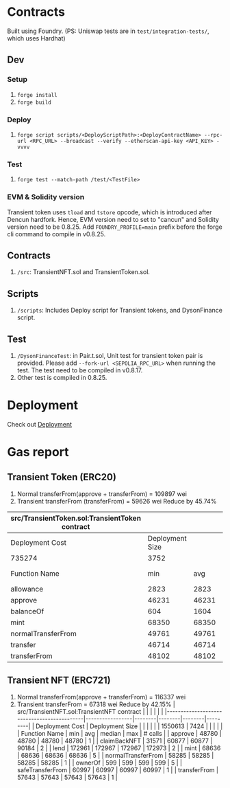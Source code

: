 # Contracts
Built using Foundry. 
(PS: Uniswap tests are in `test/integration-tests/`, which uses Hardhat)

## Dev

### Setup
1. `forge install`
2. `forge build`

### Deploy
1. `forge script scripts/<DeployScriptPath>:<DeployContractName> --rpc-url <RPC_URL> --broadcast --verify --etherscan-api-key <API_KEY> -vvvv`

### Test
1. `forge test --match-path /test/<TestFile> `

### EVM & Solidity version
Transient token uses `tload` and `tstore` opcode, which is introduced after Dencun hardfork. Hence, EVM version need to set to "cancun" and Solidity version need to be 0.8.25.
Add `FOUNDRY_PROFILE=main` prefix before the forge cli command to compile in v0.8.25.

## Contracts
1. `/src`: TransientNFT.sol and TransientToken.sol.

## Scripts
1. `/scripts`: Includes Deploy script for Transient tokens, and DysonFinance script.

## Test 
1. `/DysonFinanceTest`: in Pair.t.sol, Unit test for transient token pair is provided. Please add `--fork-url <SEPOLIA_RPC_URL>` when running the test. The test need to be compiled in v0.8.17.
2. Other test is compiled in 0.8.25.


# Deployment

Check out [Deployment](./Deployment.md)

# Gas report
## Transient Token (ERC20)
1. Normal transferFrom(approve + transferFrom) = 109897 wei
2. Transient transferFrom (transferFrom) = 59626 wei
Reduce by 45.74%


| src/TransientToken.sol:TransientToken contract |                 |       |        |       |         |
|------------------------------------------------|-----------------|-------|--------|-------|---------|
| Deployment Cost                                | Deployment Size |       |        |       |         |
| 735274                                         | 3752            |       |        |       |         |
| Function Name                                  | min             | avg   | median | max   | # calls |
| allowance                                      | 2823            | 2823  | 2823   | 2823  | 2       |
| approve                                        | 46231           | 46231 | 46231  | 46231 | 1       |
| balanceOf                                      | 604             | 1604  | 1604   | 2604  | 2       |
| mint                                           | 68350           | 68350 | 68350  | 68350 | 3       |
| normalTransferFrom                             | 49761           | 49761 | 49761  | 49761 | 1       |
| transfer                                       | 46714           | 46714 | 46714  | 46714 | 1       |
| transferFrom                                   | 48102           | 48102 | 48102  | 48102 | 1       |



## Transient NFT (ERC721)
1. Normal transferFrom(approve + transferFrom) = 116337 wei
2. Transient transferFrom = 67318 wei
Reduce by 42.15% 
| src/TransientNFT.sol:TransientNFT contract |                 |        |        |        |         |
|--------------------------------------------|-----------------|--------|--------|--------|---------|
| Deployment Cost                            | Deployment Size |        |        |        |         |
| 1550613                                    | 7424            |        |        |        |         |
| Function Name                              | min             | avg    | median | max    | # calls |
| approve                                    | 48780           | 48780  | 48780  | 48780  | 1       |
| claimBackNFT                               | 31571           | 60877  | 60877  | 90184  | 2       |
| lend                                       | 172961          | 172967 | 172967 | 172973 | 2       |
| mint                                       | 68636           | 68636  | 68636  | 68636  | 5       |
| normalTransferFrom                         | 58285           | 58285  | 58285  | 58285  | 1       |
| ownerOf                                    | 599             | 599    | 599    | 599    | 5       |
| safeTransferFrom                           | 60997           | 60997  | 60997  | 60997  | 1       |
| transferFrom                               | 57643           | 57643  | 57643  | 57643  | 1       |